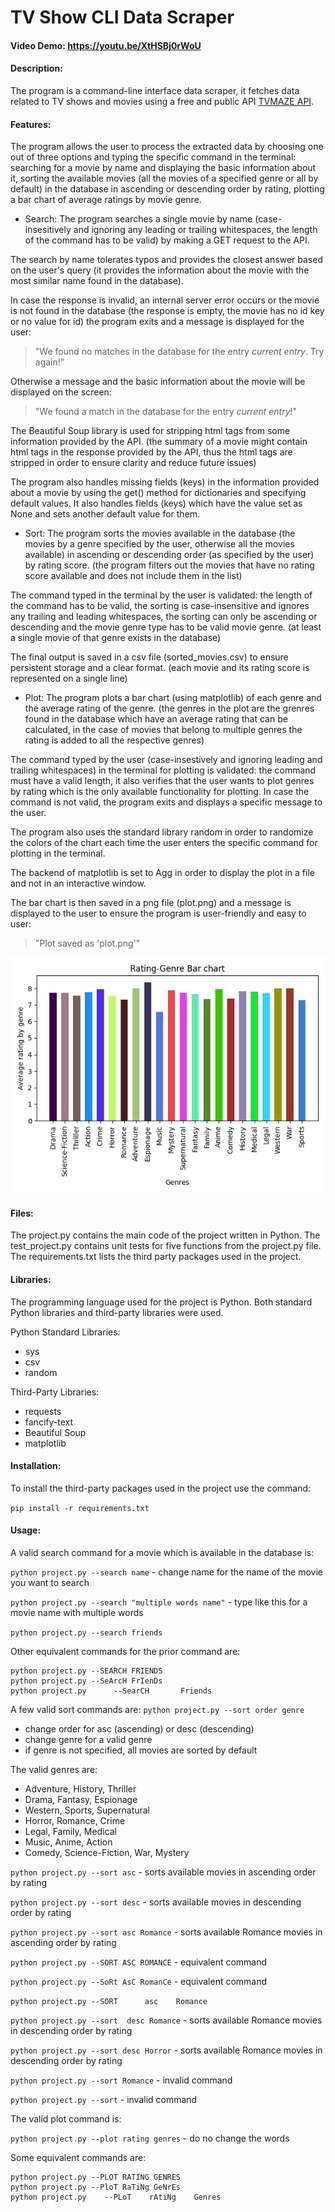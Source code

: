 # TV Show CLI Data Scraper
#### Video Demo:  <https://youtu.be/XtHSBj0rWoU>
#### Description:
The program is a command-line interface data scraper, it fetches data related to TV shows and movies using
a free and public API [TVMAZE API](https://api.tvmaze.com).

#### Features:
The program allows the user to process the extracted data by choosing one out of three options and typing the specific command in the terminal: searching for a movie by name and displaying the basic information about it, sorting the available movies (all the movies of a specified genre or all by default) in the database in ascending or descending order by rating, plotting a bar chart of average ratings by movie genre.

* Search:
The program searches a single movie by name (case-insesitively and ignoring any leading or trailing whitespaces, the length of the command has to be valid) by making a GET request to the API.

The search by name tolerates typos and provides the closest answer based on the user's query (it provides the information about the movie with the most similar name found in the database).

In case the response is invalid, an internal server error occurs or the movie is not found in the database
(the response is empty, the movie has no id key or no value for id) the program exits and a message is displayed for the user:
>"We found no matches in the database for the entry _current entry_. Try again!"

Otherwise a message and the basic information about the movie will be displayed on the screen:
>"We found a match in the database for the entry  _current entry_!"

The Beautiful Soup library is used for stripping html tags from some information provided by the API. (the summary of a movie might contain html tags in the response provided by the API, thus the html tags are stripped in order to ensure clarity and reduce future issues)

The program also handles missing  fields (keys) in the information provided about a movie by using
the get() method for dictionaries and specifying default values. It also handles fields (keys) which have the value set as None and sets another default value for them.

* Sort:
The program sorts the movies available in the database (the movies by a genre specified by the user, otherwise all the movies available) in ascending or descending order (as specified by  the user) by rating score. (the program filters out the movies that have no rating score available and does not include them in the list)

The command typed in the terminal by the user is validated: the length of the command has to be valid, the sorting is case-insensitive and ignores any trailing and leading whitespaces, the sorting can only be ascending or descending and the movie genre type has to be valid movie genre. (at least a single movie of that genre exists in the database)

The final output is saved in a csv file (sorted_movies.csv) to ensure persistent storage and a clear format. (each movie and its rating score is represented on a single line)

* Plot:
The program plots a bar chart  (using matplotlib) of each genre and the average rating of the genre. (the genres in the plot are the grenres found in the database which have an average rating that can be calculated, in the case of movies that belong to multiple genres the rating is added to all the respective genres)

The command typed by the user (case-insestively and ignoring leading and trailing whitespaces) in the terminal for plotting is validated: the command must have a valid length, it also verifies that the user wants to plot genres by rating which is the only available functionality for plotting. In case the command is not valid, the program exits and displays a specific message to the user.

The program also uses the standard library random in order to randomize the colors of the chart each time the user enters the specific command for plotting in the terminal.

The backend of matplotlib is set to Agg in order to display the plot in a file and not in an interactive window.

The bar chart is then saved in a png file (plot.png) and a message is displayed to the user to ensure the program is user-friendly and easy to user:
>"Plot saved as 'plot.png'"

![Bar Chart Plot](images/plot.png "Genre-Average Rating Plot")

#### Files:
The project.py contains the main code of the project written in Python.
The test_project.py contains unit tests for five functions from the project.py file.
The requirements.txt lists the third party packages used in the project.

#### Libraries:
The programming language used for the project is Python. Both standard Python libraries and third-party libraries were used.

Python Standard Libraries:
* sys
* csv
* random

Third-Party Libraries:
* requests
* fancify-text
* Beautiful Soup
* matplotlib

#### Installation:
To install the third-party packages used in the project use the command:

`pip install -r requirements.txt`

#### Usage:
A valid search command for a movie which is available in the database is:

`python project.py --search name` - change name for the name of the movie you want to search

`python project.py --search "multiple words name"` - type like this for a movie name with multiple words

`python project.py --search friends`

Other equivalent commands for the prior command are:
```
python project.py --SEARCH FRIENDS
python project.py --SeArcH FrIenDs
python project.py      --SearCH       Friends
```

A few valid sort commands are:
`python project.py --sort order genre`
- change order for asc (ascending) or desc (descending)
- change genre for a valid genre
- if genre is not specified, all movies are sorted by default

The valid genres are:
* Adventure, History, Thriller
* Drama, Fantasy, Espionage
* Western, Sports, Supernatural
* Horror, Romance, Crime
* Legal, Family, Medical
* Music, Anime, Action
* Comedy, Science-Fiction, War, Mystery

`python project.py --sort asc` - sorts available movies in ascending order by rating

`python project.py --sort desc` - sorts available movies in descending order by rating

`python project.py --sort asc Romance`  - sorts available Romance movies in ascending order by rating

`python project.py --SORT ASC ROMANCE`  - equivalent command

`python project.py --SoRt AsC RomanCe` - equivalent command

`python project.py --SORT      asc    Romance`

`python project.py --sort  desc Romance` - sorts available Romance movies in descending order by rating

`python project.py --sort desc Horror` - sorts available Romance movies in descending order by rating

`python project.py --sort Romance` - invalid command

`python project.py --sort` - invalid command

The valid plot command is:

`python project.py --plot rating genres` - do no change the words

Some equivalent commands are:
```
python project.py --PLOT RATING GENRES
python project.py --PloT RaTiNg GeNrEs
python project.py    --PLoT    rAtiNg    Genres
```

